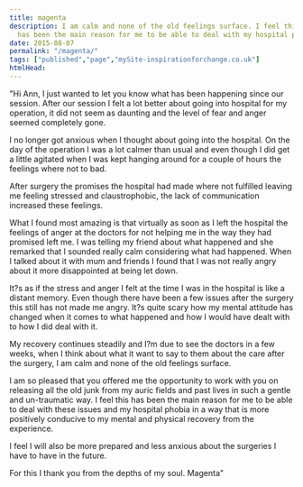 ```yaml
---
title: magenta
description: I am calm and none of the old feelings surface. I feel this (life retuning session) 
  has been the main reason for me to be able to deal with my hospital phobia.
date: 2015-08-07
permalink: "/magenta/"
tags: ["published","page","mySite-inspirationforchange.co.uk"]
htmlHead: 
---
```


"Hi Ann, I just wanted to let you know what has been happening since our session. After our session I felt a lot better about going into hospital for my operation, it did not seem as daunting and the level of fear and anger seemed completely gone.





I no longer got anxious when I thought about going into the hospital. On the day of the operation I was a lot calmer than usual and even though I did get a little agitated when I was kept hanging around for a couple of hours the feelings where not to bad.





After surgery the promises the hospital had made where not fulfilled leaving me feeling stressed and claustrophobic, the lack of communication increased these feelings.





What I found most amazing is that virtually as soon as I left the hospital the feelings of anger at the doctors for not helping me in the way they had promised left me. I was telling my friend about what happened and she remarked that I sounded really calm considering what had happened. When I talked about it with mum and friends I found that I was not really angry about it more disappointed at being let down.





It?s as if the stress and anger I felt at the time I was in the hospital is like a distant memory. Even though there have been a few issues after the surgery this still has not made me angry. It?s quite scary how my mental attitude has changed when it comes to what happened and how I would have dealt with to how I did deal with it.





My recovery continues steadily and I?m due to see the doctors in a few weeks, when I think about what it want to say to them about the care after the surgery, I am calm and none of the old feelings surface.





I am so pleased that you offered me the opportunity to work with you on releasing all the old junk from my auric fields and past lives in such a gentle and un-traumatic way. I feel this has been the main reason for me to be able to deal with these issues and my hospital phobia in a way that is more positively conducive to my mental and physical recovery from the experience.





I feel I will also be more prepared and less anxious about the surgeries I have to have in the future.





For this I thank you from the depths of my soul. Magenta"







